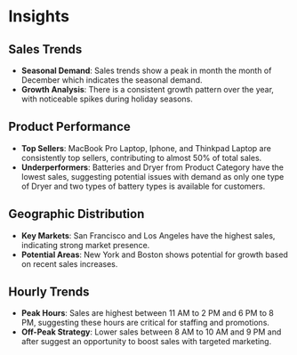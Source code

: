
# Insights

## Sales Trends
- **Seasonal Demand**: Sales trends show a peak in month the month of December which indicates the seasonal demand.
- **Growth Analysis**: There is a consistent growth pattern over the year, with noticeable spikes during holiday seasons.

## Product Performance
- **Top Sellers**: MacBook Pro Laptop, Iphone, and Thinkpad Laptop are consistently top sellers, contributing to almost 50% of total sales.
- **Underperformers**: Batteries and Dryer from Product Category have the lowest sales, suggesting potential issues with demand as only one type of Dryer and two types of battery types is available for customers.

## Geographic Distribution
- **Key Markets**: San Francisco and Los Angeles have the highest sales, indicating strong market presence.
- **Potential Areas**: New York and Boston shows potential for growth based on recent sales increases.

## Hourly Trends
- **Peak Hours**: Sales are highest between 11 AM to 2 PM and 6 PM to 8 PM, suggesting these hours are critical for staffing and promotions.
- **Off-Peak Strategy**: Lower sales between 8 AM to 10 AM and 9 PM and after suggest an opportunity to boost sales with targeted marketing.